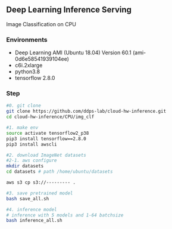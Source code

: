 ## Deep Learning Inference Serving
Image Classification on CPU 

### Environments
- Deep Learning AMI (Ubuntu 18.04) Version 60.1 (ami-0d6e58541939104ee)
- c6i.2xlarge
- python3.8
- tensorflow 2.8.0 


### Step 
```bash
#0. git clone 
git clone https://github.com/ddps-lab/cloud-hw-inference.git
cd cloud-hw-inference/CPU/img_clf

#1. make env 
source activate tensorflow2_p38
pip3 install tensorflow==2.8.0
pip3 install awscli

#2. download ImageNet datasets
#2-1. aws configure 
mkdir datasets
cd datasets # path /home/ubuntu/datasets

aws s3 cp s3://--------- . 

#3. save pretrained model 
bash save_all.sh

#4. inference model 
# inference with 5 models and 1-64 batchsize   
bash inference_all.sh 

```
